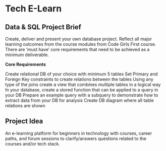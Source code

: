# Tech E-Learn

## Data & SQL Project Brief 

Create, deliver and present your own database project. Reflect all major learning outcomes from the course modules from Code Girls First course. There are ‘must have’ core requirements that need to be achieved as a minimum deliverable. 

**Core Requirements**

Create relational  DB of your choice with minimum 5 tables
Set Primary and Foreign Key constraints to create relations between the tables
Using any type of the joins create a view that combines multiple tables in a logical way
In your database, create a stored function that can be applied to a query in your DB
Prepare an example query with a subquery to demonstrate how to extract data from your DB for analysis 
Create DB diagram where all table relations are shown

## Project Idea

An e-learning platform for beginners in technology with courses, career paths, and forum sessions to clarify/answers questions related to the courses and/or tech stack.



